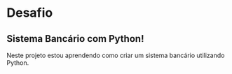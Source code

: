 # Desafio
## Sistema Bancário com Python!

Neste projeto estou aprendendo como criar um sistema bancário utilizando Python.
